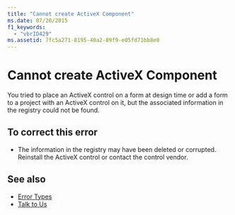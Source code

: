 ```yaml
---
title: "Cannot create ActiveX Component"
ms.date: 07/20/2015
f1_keywords: 
  - "vbrID429"
ms.assetid: 7fc5a271-8195-40a2-89f9-e05fd71bb8e0
---
```

# Cannot create ActiveX Component

You tried to place an ActiveX control on a form at design time or add a form to a project with an ActiveX control on it, but the associated information in the registry could not be found.  
  
## To correct this error  
  
- The information in the registry may have been deleted or corrupted. Reinstall the ActiveX control or contact the control vendor.  
  
## See also

- [Error Types](../../programming-guide/language-features/error-types.md)
- [Talk to Us](/visualstudio/ide/feedback-options)

